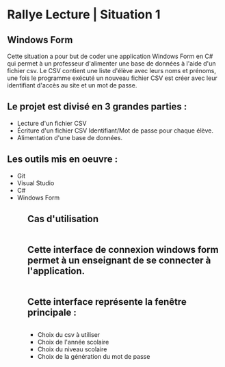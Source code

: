 <h1>Rallye Lecture | Situation 1</h1> 

## Windows Form

Cette situation a pour but de coder une application Windows Form en C# qui permet à un professeur d'alimenter une base de données à l'aide d'un fichier csv. 
Le CSV contient une liste d'élève avec leurs noms et prénoms, une fois le programme exécuté un nouveau fichier CSV est créer avec leur identifiant d'accès au site et un mot de passe.

<h2>Le projet est divisé en 3 grandes parties :</h2>
<ul>
  <li>Lecture d'un fichier CSV</li>
  <li>Écriture d'un fichier CSV Identifiant/Mot de passe pour chaque élève.</li>
  <li>Alimentation d'une base de données.</li>
</ul>

<h2>Les outils mis en oeuvre :</h2>
<ul>
  <li>Git</li>
  <li>Visual Studio</li>
  <li>C#</li>
  <li>Windows Form</li>
<ul>

<h2>Cas d'utilisation</h2>
<a href="http://zupimages.net/viewer.php?id=19/15/d7m5.png"><img src="https://zupimages.net/up/19/15/d7m5.png" alt="" /></a>

## Cette interface de connexion windows form permet à un enseignant de se connecter à l'application.

<a href="http://zupimages.net/viewer.php?id=19/15/9ery.png"><img src="https://zupimages.net/up/19/15/9ery.png" alt="" /></a><br>

## Cette interface représente la fenêtre principale :

<a href="http://zupimages.net/viewer.php?id=19/15/kx55.png"><img src="https://zupimages.net/up/19/15/kx55.png" alt="" /></a>
<ul>
  <li>Choix du csv à utiliser</li>
  <li>Choix de l'année scolaire</li>
  <li>Choix du niveau scolaire</li>
  <li>Choix de la génération du mot de passe</li>
</ul>

